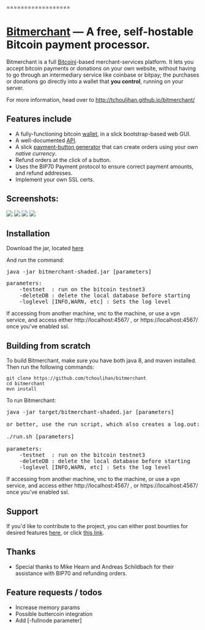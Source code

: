 
==================


[Bitmerchant](http://tchoulihan.github.io/bitmerchant/) &mdash; A free, self-hostable Bitcoin payment processor.
==========


Bitmerchant is a full [Bitcoinj](https://github.com/bitcoinj/bitcoinj)-based merchant-services platform. It lets you accept bitcoin payments or donations on your own website, without having to go through an intermediary service like coinbase or bitpay; the purchases or donations go directly into a wallet that **you control**, running on your server.



For more information, head over to http://tchoulihan.github.io/bitmerchant/

## Features include
* A fully-functioning bitcoin [wallet](http://imgur.com/a/laYYn), in a slick bootstrap-based web GUI. 
* A well-documented [API](http://tchoulihan.github.io/bitmerchant/api.html).
* A slick [payment-button generator](http://imgur.com/a/laYYn) that can create orders using your own *native currency*.
* Refund orders at the click of a button.
* Uses the BIP70 Payment protocol to ensure correct payment amounts, and refund addresses.
* Implement your own SSL certs.


## Screenshots:
<img src="http://i.imgur.com/V6BHKZy.png">
<img src="http://i.imgur.com/21kdKit.png">
<img src="http://i.imgur.com/BR58XBa.png">
<img src="http://i.imgur.com/6QQ3kyN.png">

## Installation
Download the jar, located [here](https://github.com/tchoulihan/bitmerchant/releases/download/1.3/bitmerchant-shaded.jar)

And run the command:
<pre>java -jar bitmerchant-shaded.jar [parameters]</pre>
<pre>parameters:
	-testnet  : run on the bitcoin testnet3
	-deleteDB : delete the local database before starting
	-loglevel [INFO,WARN, etc] : Sets the log level
</pre>

If accessing from another machine, vnc to the machine, or use a vpn service, and access either
http://localhost:4567/ , or
https://localhost:4567/ once you've enabled ssl.

## Building from scratch

To build Bitmerchant, make sure you have both java 8, and maven installed. Then run the following commands:
```
git clone https://github.com/tchoulihan/bitmerchant
cd bitmerchant
mvn install
```
To run Bitmerchant:

<pre>
java -jar target/bitmerchant-shaded.jar [parameters]

or better, use the run script, which also creates a log.out:

./run.sh [parameters]

parameters:
	-testnet  : run on the bitcoin testnet3
	-deleteDB : delete the local database before starting
	-loglevel [INFO,WARN, etc] : Sets the log level
</pre>

If accessing from another machine, vnc to the machine, or use a vpn service, and access either
http://localhost:4567/ , or
https://localhost:4567/ once you've enabled ssl.



## Support 
If you'd like to contribute to the project, you can either post bounties for desired features [here](https://www.bountysource.com/trackers/9805417-tchoulihan-bitmerchant), or click [this link](http://tchoulihan.github.io/bitmerchant/support.html).


## Thanks
* Special thanks to Mike Hearn and Andreas Schildbach for their assistance with BIP70 and refunding orders.

## Feature requests / todos
* Increase memory params
* Possible buttercoin integration
* Add [-fullnode parameter]

